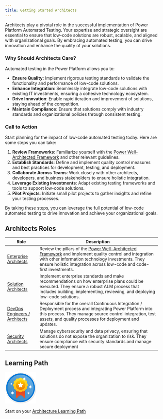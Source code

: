 ```yaml
---
title: Getting Started Architects
---
```


Architects play a pivotal role in the successful implementation of Power Platform Automated Testing. Your expertise and strategic oversight are essential to ensure that low-code solutions are robust, scalable, and aligned with organizational goals. By embracing automated testing, you can drive innovation and enhance the quality of your solutions.

### Why Should Architects Care?

Automated testing in the Power Platform allows you to:
- **Ensure Quality**: Implement rigorous testing standards to validate the functionality and performance of low-code solutions.
- **Enhance Integration**: Seamlessly integrate low-code solutions with existing IT investments, ensuring a cohesive technology ecosystem.
- **Drive Innovation**: Enable rapid iteration and improvement of solutions, staying ahead of the competition.
- **Maintain Compliance**: Ensure that solutions comply with industry standards and organizational policies through consistent testing.

### Call to Action

Start planning for the impact of low-code automated testing today. Here are some steps you can take:
1. **Review Frameworks**: Familiarize yourself with the [Power Well-Architected Framework](https://aka.ms/powa) and other relevant guidelines.
2. **Establish Standards**: Define and implement quality control measures and best practices for development, testing, and deployment.
3. **Collaborate Across Teams**: Work closely with other architects, developers, and business stakeholders to ensure holistic integration.
4. **Leverage Existing Investments**: Adapt existing testing frameworks and tools to support low-code solutions.
5. **Pilot Projects**: Initiate small pilot projects to gather insights and refine your testing processes.

By taking these steps, you can leverage the full potential of low-code automated testing to drive innovation and achieve your organizational goals.

## Architects Roles

| Role | Description |
|------|-------------|
| [Enterprise Architects](../roles-and-responsibilities/enterprise-architects.md) | Review the pillars of the [Power Well-Architected Framework](https://aka.ms/powa) and implement quality control and integration with other information technology investments. They ensure holistic integration across low-code and code-first investments. |
| [Solution Architects](../roles-and-responsibilities/solution-architects.md) | Implement enterprise standards and make recommendations on how enterprise plans could be executed. They ensure a robust ALM process that includes building, implementing, reviewing, and deploying low-code solutions. |
| [DevOps Engineers / Architects](../roles-and-responsibilities/devops-engineers-architects.md) | Responsible for the overall Continuous Integration / Deployment process and integrating Power Platform into this process. They manage source control integration, test assets, and quality processes for deployment and updates. | 
| [Security Architects](../roles-and-responsibilities/security-architects.md) | Manage cybersecurity and data privacy, ensuring that solutions do not expose the organization to risk. They ensure compliance with security standards and manage secure deployment 

## Learning Path

![Learning](../learning/media/learning-module.png)

Start on your [Architecture Learning Path](../learning/architecture)